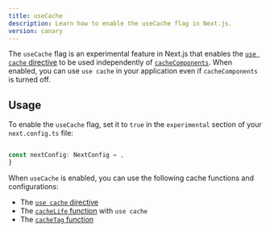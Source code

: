 ```yaml
---
title: useCache
description: Learn how to enable the useCache flag in Next.js.
version: canary
---
```


The `useCache` flag is an experimental feature in Next.js that enables the [`use cache` directive](/docs/app/api-reference/directives/use-cache) to be used independently of [`cacheComponents`](/docs/app/api-reference/config/next-config-js/cacheComponents). When enabled, you can use `use cache` in your application even if `cacheComponents` is turned off.

## Usage

To enable the `useCache` flag, set it to `true` in the `experimental` section of your `next.config.ts` file:

```ts filename="next.config.ts"

const nextConfig: NextConfig = ,
}

```

When `useCache` is enabled, you can use the following cache functions and configurations:

- The [`use cache` directive](/docs/app/api-reference/directives/use-cache)
- The [`cacheLife` function](/docs/app/api-reference/config/next-config-js/cacheLife) with `use cache`
- The [`cacheTag` function](/docs/app/api-reference/functions/cacheTag)
